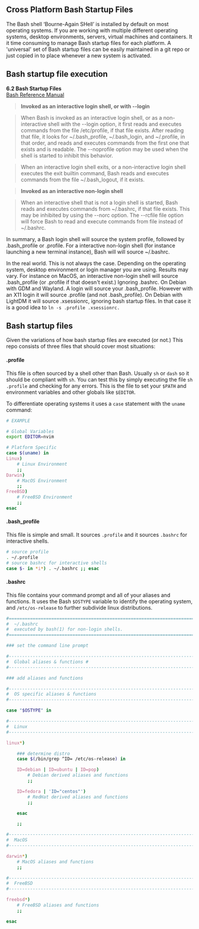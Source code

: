 ## Cross Platform Bash Startup Files

The Bash shell ‘Bourne-Again SHell’ is installed by default on most operating systems. If you are working with multiple different operating systems, desktop environments, servers, virtual machines and containers. It it time consuming to manage Bash startup files for each platform. A 'universal' set of Bash startup files can be easily maintained in a git repo or just copied in to place whenever a new system is activated.

## Bash startup file execution

**6.2 Bash Startup Files**  
[Bash Reference Manual](https://www.gnu.org/software/bash/manual/bash.html#Bash-Startup-Files)

> **Invoked as an interactive login shell, or with --login**  

> When Bash is invoked as an interactive login shell, or as a non-interactive shell with the --login option, it first reads and executes commands from the file /etc/profile, if that file exists. After reading that file, it looks for ~/.bash_profile, ~/.bash_login, and ~/.profile, in that order, and reads and executes commands from the first one that exists and is readable. The --noprofile option may be used when the shell is started to inhibit this behavior.

> When an interactive login shell exits, or a non-interactive login shell executes the exit builtin command, Bash reads and executes commands from the file ~/.bash_logout, if it exists. 

> **Invoked as an interactive non-login shell**

> When an interactive shell that is not a login shell is started, Bash reads and executes commands from ~/.bashrc, if that file exists. This may be inhibited by using the --norc option. The --rcfile file option will force Bash to read and execute commands from file instead of ~/.bashrc. 

In summary, a Bash login shell will source the system profile, followed by .bash_profile or .profile. For a interactive non-login shell (for instance launching a new terminal instance), Bash will will source ~/.bashrc.

In the real world. This is not always the case. Depending on the operating system, desktop environment or login manager you are using. Results may vary. For instance on MacOS, an interactive non-login shell will source .bash_profile (or .profile if that doesn't exist.) Ignoring .bashrc. On Debian with GDM and Wayland. A login will source your .bash_profile. However with an X11 login it will source .profile (and not .bash_profile). On Debian with LightDM it will source .xsessionrc, ignoring bash startup files. In that case it is a good idea to `ln -s .profile .xsessionrc.`

## Bash startup files

Given the variations of how bash startup files are executed (or not.) This repo consists of three files that should cover most situations:

#### .profile

This file is often sourced by a shell other than Bash. Usually `sh` or `dash` so it should be compliant with `sh`. You can test this by simply executing the file `sh .profile` and checking for any errors. This is the file to set your `$PATH` and environment variables and other globals like `$EDITOR`.

To differentiate operating systems it uses a `case` statement with the `uname` command:

```bash
# EXAMPLE

# Global Variables
export EDITOR=nvim

# Platform Specific
case $(uname) in
Linux)
    # Linux Environment
    ;;
Darwin)
    # MacOS Environment
    ;;
FreeBSD)
    # FreeBSD Environment
    ;;
esac
```

#### .bash_profile

This file is simple and small. It sources `.profile` and it sources `.bashrc` for interactive shells.

```bash
# source profile
. ~/.profile
# source bashrc for interactive shells
case $- in *i*) . ~/.bashrc ;; esac
```

#### .bashrc

This file contains your command prompt and all of your aliases and functions. It uses the Bash `$OSTYPE` variable to identify the operating system, and `/etc/os-release` to further subdivide linux distributions.

```bash
#==============================================================================
#  ~/.bashrc
#  executed by bash(1) for non-login shells.
#==============================================================================

### set the command line prompt

#------------------------------------------------------------------------------
#  Global aliases & functions #
#------------------------------------------------------------------------------

### add aliases and functions

#------------------------------------------------------------------------------
#  OS specific aliases & functions
#------------------------------------------------------------------------------

case "$OSTYPE" in

#------------------------------------------------------------------------------
#  Linux
#------------------------------------------------------------------------------

linux*)

    ### determine distro
    case $(/bin/grep ^ID= /etc/os-release) in

    ID=debian | ID=ubuntu | ID=pop)
        # Debian derived aliases and functions
        ;;

    ID=fedora | 'ID="centos"')
        # RedHat derived aliases and functions
        ;;

    esac

    ;;

#------------------------------------------------------------------------------
#  MacOS
#------------------------------------------------------------------------------

darwin*)
    # MacOS aliases and functions
    ;;

#------------------------------------------------------------------------------
#  FreeBSD
#------------------------------------------------------------------------------

freebsd*)
    # FreeBSD aliases and functions
    ;;

esac
``` 
